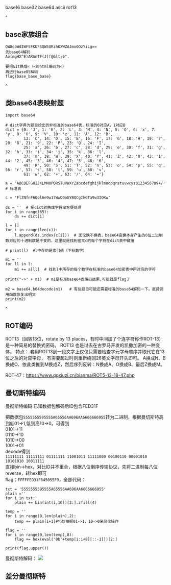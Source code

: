 base16
base32
base64
ascii
rot13

^
## **base家族组合**
```
QW8obWdIWF5FKUFSQW5URihKXWZAJmx0OzYiLg==
先base64解码
Ao(mgHX^E)ARAnTF(J]f@&lt;6".

要把&It换成<（<的html编码为<）
再进行base85解码
flag{base_base_base}
```

^
## **类base64表映射题**
```
import base64

# dict字典为题目给出的非标准的base64表，标准的0对应A，1对应B
dict = {0: 'J', 1: 'K', 2: 'L', 3: 'M', 4: 'N', 5: 'O', 6: 'x', 7: 'y', 8: 'U', 9: 'V', 10: 'z', 11: 'A', 12: 'B',
        13: 'C', 14: 'D', 15: 'E', 16: 'F', 17: 'G', 18: 'H', 19: '7', 20: '8', 21: '9', 22: 'P', 23: 'Q', 24: 'I',
        25: 'a', 26: 'b', 27: 'c', 28: 'd', 29: 'e', 30: 'f', 31: 'g', 32: 'h', 33: 'i', 34: 'j', 35: 'k', 36: 'l',
        37: 'm', 38: 'W', 39: 'X', 40: 'Y', 41: 'Z', 42: '0', 43: '1', 44: '2', 45: '3', 46: '4', 47: '5', 48: '6',
        49: 'R', 50: 'S', 51: 'T', 52: 'n', 53: 'o', 54: 'p', 55: 'q', 56: 'r', 57: 's', 58: 't', 59: 'u', 60: 'v',
        61: 'w', 62: '+', 63: '/', 64: '='}

a = 'ABCDEFGHIJKLMNOPQRSTUVWXYZabcdefghijklmnopqrstuvwxyz0123456789+/'  # 标准表

c = 'FlZNfnF6Qol6e9w17WwQQoGYBQCgIkGTa9w3IQKw'

ds = ''  # 把dict转换成字符串方便处理
for i in range(65):
    ds += dict[i]

l = []
for i in range(len(c)):
    l.append(ds.index(c[i]))  # 无论换不换表，base64变换本身产生的6位二进制数对应的十进制数是不变的，这里就是找到密文c的每个字符在dict表中键值

# print(l)  #l中存的是索引值（下标数字）

m1 = ''
for ll in l:
    m1 += a[ll]  # 找到l中所存的每个数字在标准的base64加密表中所对应的字符

print("->" + m1)  # m1是标准base64表编码结果,可能就是flag了

m2 = base64.b64decode(m1)   # 有些题目可能还需要标准的base64解码一下。直接调用函数恢复出明文
print(m2)
```


^
## **ROT编码**
 ROT13（回转13位，rotate by 13 places，有时中间加了个连字符称作ROT-13）是一种简易的替换式密码。 
 ROT13 也是过去在古罗马开发的凯撒加密的一种变体。 
特点： 套用ROT13到一段文字上仅仅只需要检查字元字母顺序并取代它在13位之后的对应字母， 有需要超过时则重新绕回26英文字母开头即可。  A换成N、B换成O、依此类推到M换成Z，然后序列反转：N换成A、O换成B、最后Z换成M。

ROT-47：<https://www.qqxiuzi.cn/bianma/ROT5-13-18-47.php>
## **曼切斯特编码**
曼彻斯特编码
已知数据包解码后ID包含FED31F

把数据包`5555555595555A65556AA696AA6666666955`转为二进制，根据曼切斯特高到低01->1,低到高10->0。可得到\
0101->11\
0110->10\
1010->00\
1001->01\
decode得到\
`11111111 11111111 01111111 11001011 11111000 00100110 00001010 10101010 10011111`\
直接bin->hex，对比ID并不重合，根据八位倒序传输协议，先将二进制每八位reverse，转hex即可\
flag：`FFFFFED31F645055F9`，全部代码：
```
txt = '5555555595555A65556AA696AA6666666955'
plain =''
for i in txt:
    plain += bin(int(i,16))[2:].zfill(4)

temp = ''
for i in range(0,len(plain),2):
    temp += plain[i+1]#巧妙根据01->1，10->0来简化操作

flag = ''
for i in range(0,len(temp),8):
    flag += hex(eval('0b'+temp[i:i+8][::-1]))[2:]

print(flag.upper())

````
曼彻斯特解码：
![](.topwrite/assets/image_1732279484950.png)

## **差分曼彻斯特**